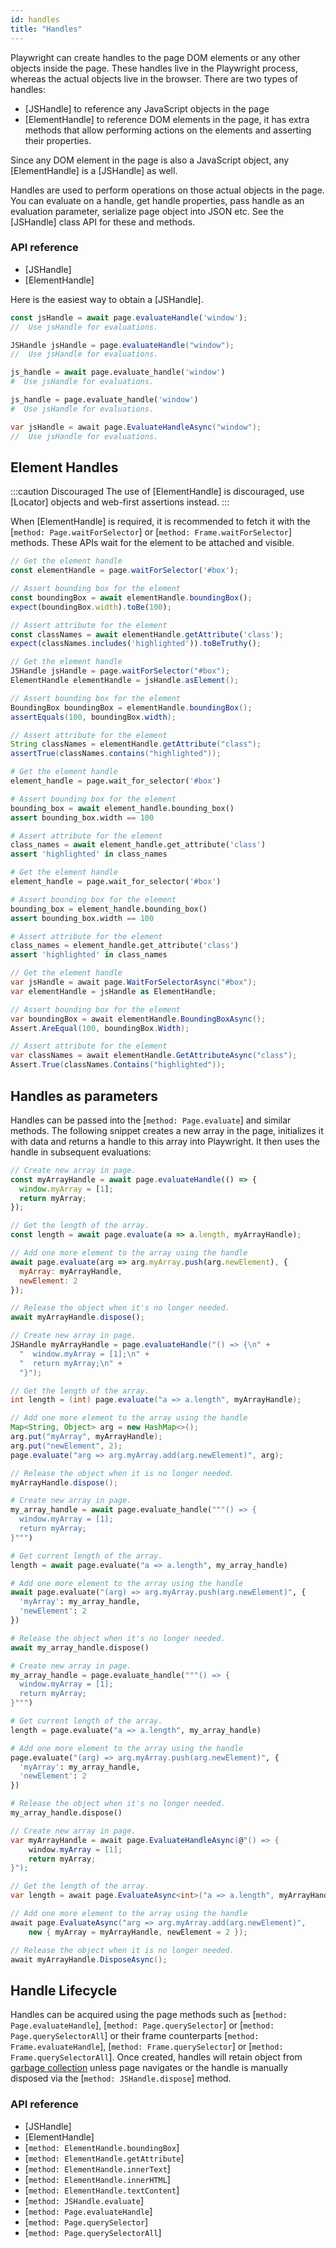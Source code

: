 ```yaml
---
id: handles
title: "Handles"
---
```


Playwright can create handles to the page DOM elements or any other objects inside the
page. These handles live in the Playwright process, whereas the actual objects live
in the browser. There are two types of handles:
- [JSHandle] to reference any JavaScript objects in the page
- [ElementHandle] to reference DOM elements in the page, it has extra methods that allow
performing actions on the elements and asserting their properties.

Since any DOM element in the page is also a JavaScript object, any [ElementHandle] is
a [JSHandle] as well.

Handles are used to perform operations on those actual objects in the page. You can evaluate
on a handle, get handle properties, pass handle as an evaluation parameter, serialize page
object into JSON etc. See the [JSHandle] class API for these and methods.

### API reference
- [JSHandle]
- [ElementHandle]

Here is the easiest way to obtain a [JSHandle].

```js
const jsHandle = await page.evaluateHandle('window');
//  Use jsHandle for evaluations.
```

```java
JSHandle jsHandle = page.evaluateHandle("window");
//  Use jsHandle for evaluations.
```

```python async
js_handle = await page.evaluate_handle('window')
#  Use jsHandle for evaluations.
```

```python sync
js_handle = page.evaluate_handle('window')
#  Use jsHandle for evaluations.
```

```csharp
var jsHandle = await page.EvaluateHandleAsync("window");
//  Use jsHandle for evaluations.
```

## Element Handles

:::caution Discouraged
The use of [ElementHandle] is discouraged, use [Locator] objects and web-first assertions instead.
:::

When [ElementHandle] is required, it is recommended to fetch it with the
[`method: Page.waitForSelector`] or [`method: Frame.waitForSelector`] methods. These
APIs wait for the element to be attached and visible.

```js
// Get the element handle
const elementHandle = page.waitForSelector('#box');

// Assert bounding box for the element
const boundingBox = await elementHandle.boundingBox();
expect(boundingBox.width).toBe(100);

// Assert attribute for the element
const classNames = await elementHandle.getAttribute('class');
expect(classNames.includes('highlighted')).toBeTruthy();
```

```java
// Get the element handle
JSHandle jsHandle = page.waitForSelector("#box");
ElementHandle elementHandle = jsHandle.asElement();

// Assert bounding box for the element
BoundingBox boundingBox = elementHandle.boundingBox();
assertEquals(100, boundingBox.width);

// Assert attribute for the element
String classNames = elementHandle.getAttribute("class");
assertTrue(classNames.contains("highlighted"));
```

```python async
# Get the element handle
element_handle = page.wait_for_selector('#box')

# Assert bounding box for the element
bounding_box = await element_handle.bounding_box()
assert bounding_box.width == 100

# Assert attribute for the element
class_names = await element_handle.get_attribute('class')
assert 'highlighted' in class_names
```

```python sync
# Get the element handle
element_handle = page.wait_for_selector('#box')

# Assert bounding box for the element
bounding_box = element_handle.bounding_box()
assert bounding_box.width == 100

# Assert attribute for the element
class_names = element_handle.get_attribute('class')
assert 'highlighted' in class_names
```

```csharp
// Get the element handle
var jsHandle = await page.WaitForSelectorAsync("#box");
var elementHandle = jsHandle as ElementHandle;

// Assert bounding box for the element
var boundingBox = await elementHandle.BoundingBoxAsync();
Assert.AreEqual(100, boundingBox.Width);

// Assert attribute for the element
var classNames = await elementHandle.GetAttributeAsync("class");
Assert.True(classNames.Contains("highlighted"));
```

## Handles as parameters

Handles can be passed into the [`method: Page.evaluate`] and similar methods.
The following snippet creates a new array in the page, initializes it with data
and returns a handle to this array into Playwright. It then uses the handle
in subsequent evaluations:

```js
// Create new array in page.
const myArrayHandle = await page.evaluateHandle(() => {
  window.myArray = [1];
  return myArray;
});

// Get the length of the array.
const length = await page.evaluate(a => a.length, myArrayHandle);

// Add one more element to the array using the handle
await page.evaluate(arg => arg.myArray.push(arg.newElement), {
  myArray: myArrayHandle,
  newElement: 2
});

// Release the object when it's no longer needed.
await myArrayHandle.dispose();
```

```java
// Create new array in page.
JSHandle myArrayHandle = page.evaluateHandle("() => {\n" +
  "  window.myArray = [1];\n" +
  "  return myArray;\n" +
  "}");

// Get the length of the array.
int length = (int) page.evaluate("a => a.length", myArrayHandle);

// Add one more element to the array using the handle
Map<String, Object> arg = new HashMap<>();
arg.put("myArray", myArrayHandle);
arg.put("newElement", 2);
page.evaluate("arg => arg.myArray.add(arg.newElement)", arg);

// Release the object when it is no longer needed.
myArrayHandle.dispose();
```

```python async
# Create new array in page.
my_array_handle = await page.evaluate_handle("""() => {
  window.myArray = [1];
  return myArray;
}""")

# Get current length of the array.
length = await page.evaluate("a => a.length", my_array_handle)

# Add one more element to the array using the handle
await page.evaluate("(arg) => arg.myArray.push(arg.newElement)", {
  'myArray': my_array_handle,
  'newElement': 2
})

# Release the object when it's no longer needed.
await my_array_handle.dispose()
```

```python sync
# Create new array in page.
my_array_handle = page.evaluate_handle("""() => {
  window.myArray = [1];
  return myArray;
}""")

# Get current length of the array.
length = page.evaluate("a => a.length", my_array_handle)

# Add one more element to the array using the handle
page.evaluate("(arg) => arg.myArray.push(arg.newElement)", {
  'myArray': my_array_handle,
  'newElement': 2
})

# Release the object when it's no longer needed.
my_array_handle.dispose()
```

```csharp
// Create new array in page.
var myArrayHandle = await page.EvaluateHandleAsync(@"() => {
    window.myArray = [1];
    return myArray;
}");

// Get the length of the array.
var length = await page.EvaluateAsync<int>("a => a.length", myArrayHandle);

// Add one more element to the array using the handle
await page.EvaluateAsync("arg => arg.myArray.add(arg.newElement)",
    new { myArray = myArrayHandle, newElement = 2 });

// Release the object when it is no longer needed.
await myArrayHandle.DisposeAsync();
```


## Handle Lifecycle

Handles can be acquired using the page methods such as [`method: Page.evaluateHandle`],
[`method: Page.querySelector`] or [`method: Page.querySelectorAll`] or their frame counterparts
[`method: Frame.evaluateHandle`], [`method: Frame.querySelector`] or [`method: Frame.querySelectorAll`]. Once
created, handles will retain object from
[garbage collection](https://developer.mozilla.org/en-US/docs/Web/JavaScript/Memory_Management)
unless page navigates or the handle is manually disposed via the [`method: JSHandle.dispose`] method.


### API reference
- [JSHandle]
- [ElementHandle]
- [`method: ElementHandle.boundingBox`]
- [`method: ElementHandle.getAttribute`]
- [`method: ElementHandle.innerText`]
- [`method: ElementHandle.innerHTML`]
- [`method: ElementHandle.textContent`]
- [`method: JSHandle.evaluate`]
- [`method: Page.evaluateHandle`]
- [`method: Page.querySelector`]
- [`method: Page.querySelectorAll`]
